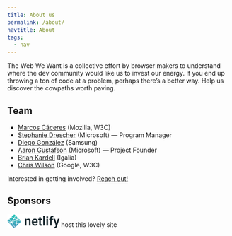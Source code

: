 ```yaml
---
title: About us
permalink: /about/
navtitle: About
tags:
  - nav
---
```


The Web We Want is a collective effort by browser makers to understand where the dev community would like us to invest our energy. If you end up throwing a ton of code at a problem, perhaps there’s a better way. Help us discover the cowpaths worth paving.

## Team

* [Marcos Cáceres](https://twitter.com/marcosc) (Mozilla, W3C)
* [Stephanie Drescher](https://twitter.com/seaotta) (Microsoft) — Program Manager
* [Diego González](https://twitter.com/diekus) (Samsung)
* [Aaron Gustafson](https://twitter.com/aarongustafson) (Microsoft) — Project Founder
* [Brian Kardell](https://twitter.com/briankardell) (Igalia)
* [Chris Wilson](https://twitter.com/cwilso) (Google, W3C)

Interested in getting involved? [Reach out!](/contact)

## Sponsors

<img src="/static/img/netlify.svg" alt="Netlify" style="height: 32px; vertical-align: bottom;"> host this lovely site
